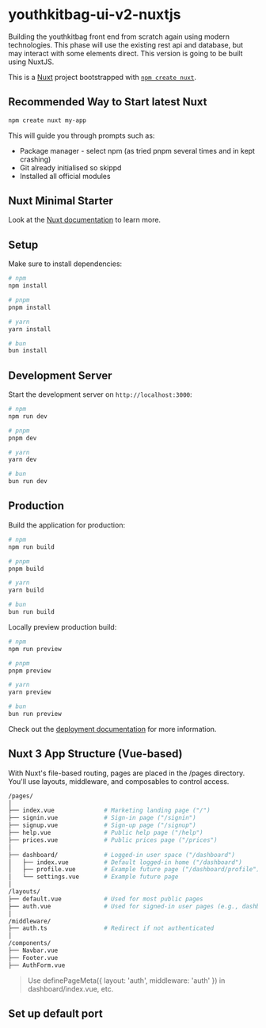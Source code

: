 # youthkitbag-ui-v2-nuxtjs

Building the youthkitbag front end from scratch again using modern technologies. This phase will use the existing rest api and database, but may interact with some elements direct. This version is going to be built using NuxtJS.

This is a [Nuxt](https://nuxt.com) project bootstrapped with [`npm create nuxt`](https://nuxt.com/docs/getting-started/installation).

## Recommended Way to Start latest Nuxt

```bash
npm create nuxt my-app
```

This will guide you through prompts such as:

- Package manager - select npm (as tried pnpm several times and in kept crashing)
- Git already initialised so skippd
- Installed all official modules

## Nuxt Minimal Starter

Look at the [Nuxt documentation](https://nuxt.com/docs/getting-started/introduction) to learn more.

## Setup

Make sure to install dependencies:

```bash
# npm
npm install

# pnpm
pnpm install

# yarn
yarn install

# bun
bun install
```

## Development Server

Start the development server on `http://localhost:3000`:

```bash
# npm
npm run dev

# pnpm
pnpm dev

# yarn
yarn dev

# bun
bun run dev
```

## Production

Build the application for production:

```bash
# npm
npm run build

# pnpm
pnpm build

# yarn
yarn build

# bun
bun run build
```

Locally preview production build:

```bash
# npm
npm run preview

# pnpm
pnpm preview

# yarn
yarn preview

# bun
bun run preview
```

Check out the [deployment documentation](https://nuxt.com/docs/getting-started/deployment) for more information.

## Nuxt 3 App Structure (Vue-based)

With Nuxt's file-based routing, pages are placed in the /pages directory. You'll use layouts, middleware, and composables to control access.

```bash
/pages/
│
├── index.vue              # Marketing landing page ("/")
├── signin.vue             # Sign-in page ("/signin")
├── signup.vue             # Sign-up page ("/signup")
├── help.vue               # Public help page ("/help")
├── prices.vue             # Public prices page ("/prices")
│
├── dashboard/             # Logged-in user space ("/dashboard")
│   ├── index.vue          # Default logged-in home ("/dashboard")
│   ├── profile.vue        # Example future page ("/dashboard/profile")
│   └── settings.vue       # Example future page
│
/layouts/
├── default.vue            # Used for most public pages
├── auth.vue               # Used for signed-in user pages (e.g., dashboard)
│
/middleware/
├── auth.ts                # Redirect if not authenticated
│
/components/
├── Navbar.vue
├── Footer.vue
├── AuthForm.vue
```

> Use definePageMeta({ layout: 'auth', middleware: 'auth' }) in dashboard/index.vue, etc.

## Set up default port
